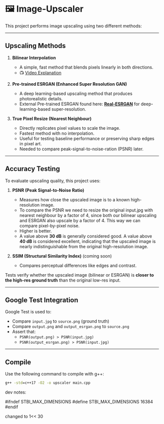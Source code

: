 # 🖼️ Image-Upscaler

This project performs image upscaling using two different methods:

---

## Upscaling Methods

1. **Bilinear Interpolation**
   - A simple, fast method that blends pixels linearly in both directions.
   - 📺 [Video Explanation](https://www.youtube.com/watch?v=AqscP7rc8_M)

2. **Pre-trained ESRGAN (Enhanced Super Resolution GAN)**
   - A deep learning-based upscaling method that produces photorealistic details.
   - External Pre-trained ESRGAN found here: **[Real-ESRGAN](https://github.com/xinntao/Real-ESRGAN/?tab=readme-ov-file)** for deep-learning-based super-resolution.
     
3. **True Pixel Resize (Nearest Neighbour)**
   - Directly replicates pixel values to scale the image.
   - Fastest method with no interpolation.
   - Useful for testing baseline performance or preserving sharp edges in pixel art.
   - Needed to compare peak-signal-to-noise-ration (PSNR) later.

---

## Accuracy Testing

To evaluate upscaling quality, this project uses:

1. **PSNR (Peak Signal-to-Noise Ratio)**  
   - Measures how close the upscaled image is to a known high-resolution image.
   - To compare the PSNR we need to resize the original input.jpg with nearest neighbour by a factor of 4, since both our bilinear upscaling and ESRGAN also upscale by a factor of 4. This way we can compare pixel-by-pixel noise.
   - Higher is better.  
   - A value above **30 dB** is generally considered good. A value above **40 dB** is considered excellent, indicating that the upscaled image is nearly indistinguishable from the original high-resolution image.

2. **SSIM (Structural Similarity Index)** (coming soon)  
   - Compares perceptual differences like edges and contrast.

Tests verify whether the upscaled image (bilinear or ESRGAN) is **closer to the high-res ground truth** than the original low-res input.

---

## Google Test Integration

Google Test is used to:

- Compare `input.jpg` to `source.png` (ground truth)
- Compare `output.png` and `output_esrgan.png` to `source.png`
- Assert that:
  - `PSNR(output.png) > PSNR(input.jpg)`
  - `PSNR(output_esrgan.png) > PSNR(input.jpg)`

---

## Compile

Use the following command to compile with g++:

```cmd
g++ -std=c++17 -O2 -o upscaler main.cpp
```

dev notes:

#ifndef STBI_MAX_DIMENSIONS
#define STBI_MAX_DIMENSIONS 16384
#endif

changed to  1<< 30
